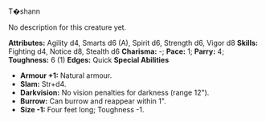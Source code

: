 T�shann

No description for this creature yet.

**Attributes:** Agility d4, Smarts d6 (A), Spirit d6, Strength d6, Vigor
d8
**Skills:** Fighting d4, Notice d8, Stealth d6
**Charisma:** -; **Pace:** 1; **Parry:** 4; **Toughness:** 6 (1)
**Edges:** Quick
**Special Abilities**
- **Armour +1:** Natural armour.
- **Slam:** Str+d4.
- **Darkvision:** No vision penalties for darkness (range 12").
- **Burrow:** Can burrow and reappear within 1".
- **Size -1:** Four feet long; Toughness -1.

